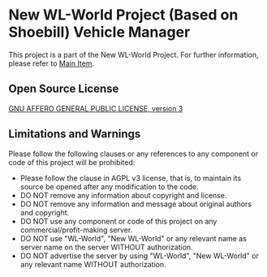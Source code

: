 New WL-World Project (Based on Shoebill) Vehicle Manager
===============
This project is a part of the New WL-World Project.
For further information, please refer to [Main Item](https://github.com/GTAUN/wl-gamemode).

Open Source License
------------------------
[GNU AFFERO GENERAL PUBLIC LICENSE, version 3](http://www.gnu.org/licenses/agpl-3.0.html)

Limitations and Warnings
------------------------
Please follow the following clauses or any references to any component or code of this project will be prohibited:
* Please follow the clause in AGPL v3 license, that is, to maintain its source be opened after any modification to the code.
* DO NOT remove any information about copyright and license.
* DO NOT remove any information and message about original authors and copyright.
* DO NOT use any component or code of this project on any commercial/profit-making server.
* DO NOT use "WL-World", "New WL-World" or any relevant name as server name on the server WITHOUT authorization.
* DO NOT advertise the server by using "WL-World", "New WL-World" or any relevant name WITHOUT authorization.
